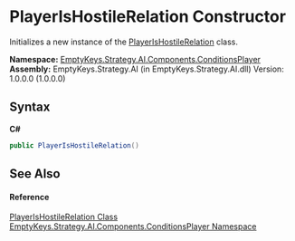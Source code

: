 # PlayerIsHostileRelation Constructor 
 

Initializes a new instance of the <a href="T_EmptyKeys_Strategy_AI_Components_ConditionsPlayer_PlayerIsHostileRelation">PlayerIsHostileRelation</a> class.

**Namespace:**&nbsp;<a href="N_EmptyKeys_Strategy_AI_Components_ConditionsPlayer">EmptyKeys.Strategy.AI.Components.ConditionsPlayer</a><br />**Assembly:**&nbsp;EmptyKeys.Strategy.AI (in EmptyKeys.Strategy.AI.dll) Version: 1.0.0.0 (1.0.0.0)

## Syntax

**C#**<br />
``` C#
public PlayerIsHostileRelation()
```


## See Also


#### Reference
<a href="T_EmptyKeys_Strategy_AI_Components_ConditionsPlayer_PlayerIsHostileRelation">PlayerIsHostileRelation Class</a><br /><a href="N_EmptyKeys_Strategy_AI_Components_ConditionsPlayer">EmptyKeys.Strategy.AI.Components.ConditionsPlayer Namespace</a><br />